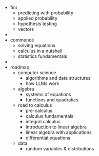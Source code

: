 - fini
	- predicting with probability
	- applied probability
	- hypothesis testing
	- vectors
-
- commencé
	- solving equations
	- calculus in a nutshell
	- statistics fundamentals
-
- roadmap
	- computer science
		- algorithms and data structures
		- how LLMs work
	- algebra
		- systems of equations
		- functions and quadratics
	- road to calculus
		- pre-calculus
		- calculus fundamentals
		- integral calculus
		- introduction to linear algebra
		- linear algebra with applications
		- differential equations
	- data
		- random variables & distributions